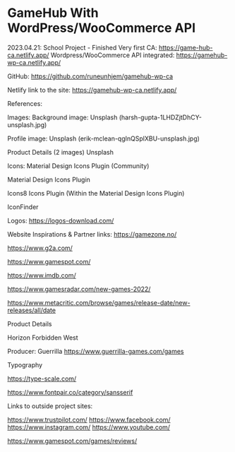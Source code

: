 # GameHub With WordPress/WooCommerce API
2023.04.21:
School Project - Finished
Very first CA: https://game-hub-ca.netlify.app/
Wordpress/WooCommerce API integrated: https://gamehub-wp-ca.netlify.app/

GitHub:
https://github.com/runeunhjem/gamehub-wp-ca

Netlify link to the site:
https://gamehub-wp-ca.netlify.app/

References:

Images:
Background image:
Unsplash (harsh-gupta-1LHDZjtDhCY-unsplash.jpg)

Profile image:
Unsplash (erik-mclean-qgInQSplXBU-unsplash.jpg)

Product Details (2 images)
Unsplash


Icons:
Material Design Icons Plugin (Community)

Material Design Icons Plugin

Icons8 Icons Plugin (Within the Material Design Icons Plugin)

IconFinder



Logos:
https://logos-download.com/



Website Inspirations & Partner links:
https://gamezone.no/

https://www.g2a.com/

https://www.gamespot.com/

https://www.imdb.com/

https://www.gamesradar.com/new-games-2022/

https://www.metacritic.com/browse/games/release-date/new-releases/all/date



Product Details

Horizon Forbidden West

Producer: Guerrilla
https://www.guerrilla-games.com/games



Typography

https://type-scale.com/

https://www.fontpair.co/category/sansserif


Links to outside project sites:

https://www.trustpilot.com/
https://www.facebook.com/
https://www.instagram.com/
https://www.youtube.com/

https://www.gamespot.com/games/reviews/



